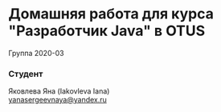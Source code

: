 ﻿# Домашняя работа для курса "Разработчик Java" в OTUS

Группа 2020-03

### Студент
Яковлева Яна (Iakovleva Iana)<br>
yanasergeevnaya@yandex.ru<br>

